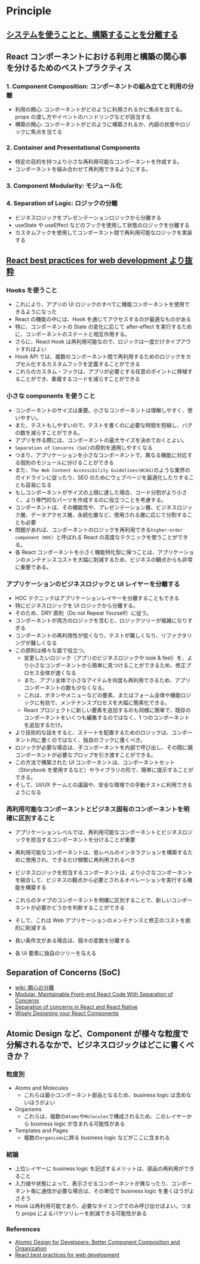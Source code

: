 # Principle

## [システムを使うことと、構築することを分離する](https://github.com/hiromaily/documents/blob/34f624f1d0ee3dba3774417517ed1b37daef38b9/architecture/design-pattern/README.md#1-%E3%82%B7%E3%82%B9%E3%83%86%E3%83%A0%E3%82%92%E4%BD%BF%E3%81%86%E3%81%93%E3%81%A8%E3%81%A8%E6%A7%8B%E7%AF%89%E3%81%99%E3%82%8B%E3%81%93%E3%81%A8%E3%82%92%E5%88%86%E9%9B%A2%E3%81%99%E3%82%8B)

## React コンポーネントにおける利用と構築の関心事を分けるためのベストプラクティス

### 1. Component Composition: コンポーネントの組み立てと利用の分離

- 利用の関心: コンポーネントがどのように利用されるかに焦点を当てる。props の渡し方やイベントのハンドリングなどが該当する
- 構築の関心: コンポーネントがどのように構築されるか、内部の状態やロジックに焦点を当てる

### 2. Container and Presentational Components

- 特定の目的を持つより小さな再利用可能なコンポーネントを作成する。
- コンポーネントを組み合わせて再利用できるようにする。

### 3. Component Modularity: モジュール化

### 4. Separation of Logic: ロジックの分離

- ビジネスロジックをプレゼンテーションロジックから分離する
- useState や useEffect などのフックを使用して状態のロジックを分離する
- カスタムフックを使用してコンポーネント間で再利用可能なロジックを実装する

## [React best practices for web development より抜粋](https://fabrity.com/blog/react-best-practices-for-web-development/)

### Hooks を使うこと

- これにより、アプリの UI ロジックのすべてに機能コンポーネントを使用できるようになった
- React の機能の中には、Hook を通じてアクセスするのが最適なものがある
- 特に、コンポーネントの State の変化に応じて after-effect を実行するために、コンポーネントのステートと相互作用する。
- さらに、React Hook は再利用可能なので、ロジックは一度だけタイプアウトすればよい
- Hook API では、複数のコンポーネント間で再利用するためのロジックをカプセル化するカスタムフックを定義することができる
- これらのカスタム・フックは、アプリが必要とする任意のポイントに移植することができ、重複するコードを減らすことができる

### 小さな components を使うこと

- コンポーネントのサイズは重要。小さなコンポーネントは理解しやすく、使いやすい。
- また、テストもしやすいので、テストを書くのに必要な時間を短縮し、バグの数を減らすことができる。
- アプリを作る際には、コンポーネントの最大サイズを決めておくとよい。
- `Separation of Concerns (SoC)`の原則を適用しやすくなる
- つまり、アプリケーションを小さなコンポーネントで、異なる機能に対応する個別のモジュールに分けることができる
- また、`The Web Content Accessibility Guidelines(WCAG)`のような業界のガイドラインに従ったり、SEO のためにウェブページを最適化したりすることも容易になる
- もしコンポーネントがサイズの上限に達した場合、コード分割がより小さく、より専門的なパーツを作成するのに役立つことを考慮する。
- コンポーネントは、その機能性や、プレゼンテーション層、ビジネスロジック層、データアクセス層、永続化層など、使用される層に応じて分割することも必要
- 問題があれば、コンポーネントのロジックを再利用できる`higher-order component（HOC）`と呼ばれる React の高度なテクニックを使うことができる。
- 各 React コンポーネントを小さく機能特化型に保つことは、アプリケーションのメンテナンスコストを大幅に削減するため、ビジネスの観点からも非常に重要である。

### アプリケーションのビジネスロジックと UI レイヤーを分離する

- HOC テクニックはアプリケーションレイヤーを分離することもできる
- 特にビジネスロジックを UI ロジックから分離する。
- そのため、DRY 原則（Do not Repeat Yourself）に従う。
- コンポーネントが両方のロジックを含むと、ロジックツリーが複雑になりすぎる
- コンポーネントの再利用性が低くなり、テストが難しくなり、リファクタリングが難しくなる
- この原則は様々な面で役立つ。
  - 変更したいロジック（アプリのビジネスロジックや look & feel）を、より小さなコンポーネントから簡単に見つけることができるため、修正プロセス全体が速くなる
  - また、アプリ全体で小さなアイテムを何度も再利用できるため、アプリコンポーネントの数も少なくなる。
  - これは、ボタンやメニューなどの要素、またはフォーム全体や機能ロジックに有効で、メンテナンスプロセスを大幅に簡素化できる。
  - React プロジェクトに新しい要素を追加するのも同様に簡単で、既存のコンポーネントをいくつも編集するのではなく、1 つのコンポーネントを追加するだけ。
- より技術的な話をすると、ステートを配置するためのロジックは、コンポーネント内に書くのではなく、独自のフックに書くべき。
- ロジックが必要な場合は、子コンポーネントを内部で呼び出し、その間に親コンポーネントが必要なプロップを引き渡すことができる。
- この方法で構築された UI コンポーネントは、コンポーネントセット（Storybook を使用するなど）やライブラリの形で、簡単に提示することができる。
- そして、UI/UX チームとの議論や、安全な環境での手動テストに利用できるようになる

### 再利用可能なコンポーネントとビジネス固有のコンポーネントを明確に区別すること

- アプリケーションレベルでは、再利用可能なコンポーネントとビジネスロジックを担当するコンポーネントを分けることが重要
- 再利用可能なコンポーネントは、低レベルのインタラクションを構築するために使用され、できるだけ頻繁に再利用されるべき
- ビジネスロジックを担当するコンポーネントは、より小さなコンポーネントを結合して、ビジネスの観点から必要とされるオペレーションを実行する機能を構築する
- これらのタイプのコンポーネントを明確に区別することで、新しいコンポーネントが必要かどうかを判断することができる
- そして、これは Web アプリケーションのメンテナンスと修正のコストを劇的に削減する

- 長い条件文がある場合は、個々の変数を分離する
- 各 UI 要素に独自のツリーを与える

## Separation of Concerns (SoC)

- [wiki: 関心の分離](https://ja.wikipedia.org/wiki/%E9%96%A2%E5%BF%83%E3%81%AE%E5%88%86%E9%9B%A2)
- [Modular, Maintainable Front-end React Code With Separation of Concerns](https://engineering.teknasyon.com/separation-of-concerns-on-the-front-end-with-react-fd5d4afcc298)
- [Separation of concerns in React and React Native](https://dev.to/sathishskdev/separation-of-concerns-in-react-and-react-native-45b7)
- [Wisely Designing your React Components](https://dev.to/mbarzeev/wisely-designing-your-react-components-4o0)

## Atomic Design など、Component が様々な粒度で分解されるなかで、ビジネスロジックはどこに書くべきか？

### 粒度別

- Atoms and Molecules
  - これらは最小コンポーネント部品となるため、business logic は含めないほうがよい
- Organisms
  - これらは、複数の`Atoms`や`Molecules`で構成されるため、このレイヤーから business logic が含まれる可能性がある
- Templates and Pages
  - 複数の`organisms`に跨る business logic などがここに含まれる

### 結論

- 上位レイヤーに business logic を記述するメリットは、部品の再利用ができること
- 入力値や状態によって、表示させるコンポーネントが異なったり、コンポーネント毎に通信が必要な場合は、その単位で business logic を書くほうがよさそう
- Hook は再利用可能であり、必要なタイミングでのみ呼び出せばよい。つまり props によるバケツリレーを削減できる可能性がある

### References

- [Atomic Design for Developers: Better Component Composition and Organization](https://benjaminwfox.com/blog/tech/atomic-design-for-developers)
- [React best practices for web development](https://fabrity.com/blog/react-best-practices-for-web-development/)
